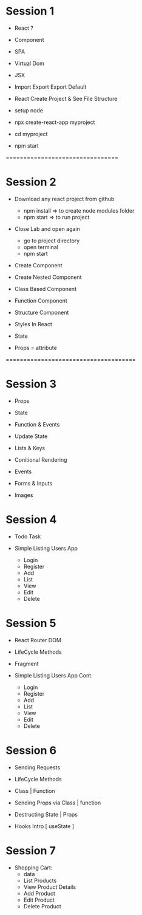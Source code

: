 # Session 1

- React ?

- Component

- SPA

- Virtual Dom

- JSX

- Import Export Export Default

- React Create Project & See File Structure
- setup node
- npx create-react-app myproject
- cd myproject
- npm start

================================

# Session 2

- Download any react project from github

  - npm install => to create node modules folder
  - npm start => to run project

- Close Lab and open again

  - go to project directory
  - open terminal
  - npm start

- Create Component

- Create Nested Component

- Class Based Component

- Function Component

- Structure Component

- Styles In React

- State

- Props = attribute

=====================================

# Session 3

- Props

- State

- Function & Events

- Update State

- Lists & Keys

- Conitional Rendering

- Events

- Forms & Inputs

- Images

# Session 4

- Todo Task

- Simple Listing Users App

  - Login
  - Register
  - Add
  - List
  - View
  - Edit
  - Delete

# Session 5

- React Router DOM

- LifeCycle Methods

- Fragment

- Simple Listing Users App Cont.

  - Login
  - Register
  - Add
  - List
  - View
  - Edit
  - Delete

# Session 6

- Sending Requests

- LifeCycle Methods

- Class | Function

- Sending Props via Class | function

- Destructing State | Props

- Hooks Intro [ useState ]

# Session 7

- Shopping Cart: 
  - data
  - List Products
  - View Product Details
  - Add Product
  - Edit Product
  - Delete Product